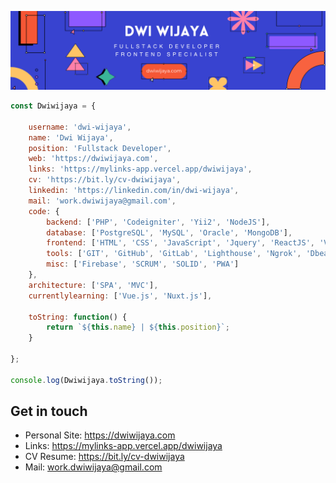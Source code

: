 ![Banner](assets/blue-geometric-banner.png)

```javascript
const Dwiwijaya = {

    username: 'dwi-wijaya',
    name: 'Dwi Wijaya',
    position: 'Fullstack Developer',
    web: 'https://dwiwijaya.com',
    links: 'https://mylinks-app.vercel.app/dwiwijaya',
    cv: 'https://bit.ly/cv-dwiwijaya',
    linkedin: 'https://linkedin.com/in/dwi-wijaya',
    mail: 'work.dwiwijaya@gmail.com',
    code: {
        backend: ['PHP', 'Codeigniter', 'Yii2', 'NodeJS'],
        database: ['PostgreSQL', 'MySQL', 'Oracle', 'MongoDB'],
        frontend: ['HTML', 'CSS', 'JavaScript', 'Jquery', 'ReactJS', 'Vue.js', 'Next.js', 'Bootstrap', 'Tailwind', 'Sass'],
        tools: ['GIT', 'GitHub', 'GitLab', 'Lighthouse', 'Ngrok', 'Dbeaver'],
        misc: ['Firebase', 'SCRUM', 'SOLID', 'PWA']
    },
    architecture: ['SPA', 'MVC'],
    currentlylearning: ['Vue.js', 'Nuxt.js'],

    toString: function() {
        return `${this.name} | ${this.position}`;
    }

};

console.log(Dwiwijaya.toString());
```

## Get in touch

- Personal Site: https://dwiwijaya.com
- Links: https://mylinks-app.vercel.app/dwiwijaya
- CV Resume: https://bit.ly/cv-dwiwijaya
- Mail: work.dwiwijaya@gmail.com


